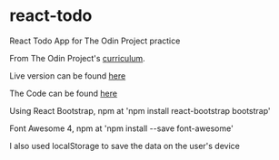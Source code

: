 # react-todo

React Todo App for The Odin Project practice

From The Odin Project's [curriculum](https://www.theodinproject.com/courses/javascript/lessons/frameworks). 

Live version can be found [here](https://hamohuh.github.io/react-todo/)

The Code can be found [here](https://github.com/hamohuh/react-todo/tree/master)

Using React Bootstrap, npm at    'npm install react-bootstrap bootstrap'

Font Awesome 4, npm at    'npm install --save font-awesome'

I also used localStorage to save the data on the user's device
